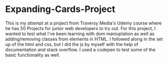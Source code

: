 # Expanding-Cards-Project

This is my attempt at a project from Traversy Media's Udemy course where he has 50 Projects for junior web developers to try out. 
For this project, I wanted to test what I've been learning with dom maniuplation as well as adding/removing classes from elements in HTML. 
I followed along in the set up of the html and css, but I did the js by myself with the help of documentation and stack overflow. I used a codepen to test some of the basic functionality as well. 
